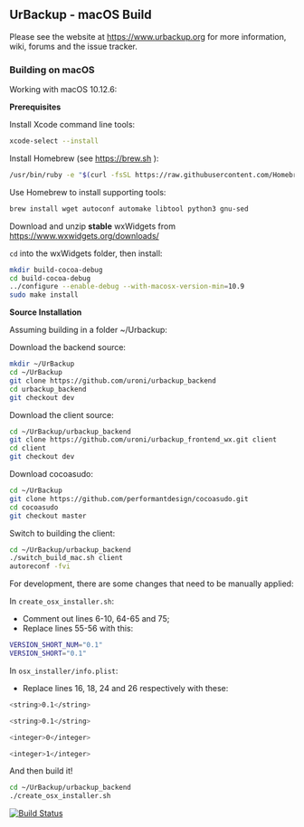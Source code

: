 ## UrBackup - macOS Build

Please see the website at https://www.urbackup.org for more information, wiki, forums and the issue tracker.


### Building on macOS

Working with macOS 10.12.6:

**Prerequisites**

Install Xcode command line tools:
```bash
xcode-select --install
```

Install Homebrew (see https://brew.sh ):
```bash
/usr/bin/ruby -e "$(curl -fsSL https://raw.githubusercontent.com/Homebrew/install/master/install)"
```

Use Homebrew to install supporting tools:
```bash
brew install wget autoconf automake libtool python3 gnu-sed
```

Download and unzip **stable** wxWidgets from https://www.wxwidgets.org/downloads/

`cd` into the wxWidgets folder, then install:
```bash
mkdir build-cocoa-debug
cd build-cocoa-debug
../configure --enable-debug --with-macosx-version-min=10.9
sudo make install
```

**Source Installation**

Assuming building in a folder ~/Urbackup:

Download the backend source:
```bash
mkdir ~/UrBackup
cd ~/UrBackup
git clone https://github.com/uroni/urbackup_backend
cd urbackup_backend
git checkout dev
```

Download the client source:
```bash
cd ~/UrBackup/urbackup_backend
git clone https://github.com/uroni/urbackup_frontend_wx.git client
cd client
git checkout dev
```

Download cocoasudo:
```bash
cd ~/UrBackup
git clone https://github.com/performantdesign/cocoasudo.git
cd cocoasudo
git checkout master
```

Switch to building the client:
```bash
cd ~/UrBackup/urbackup_backend
./switch_build_mac.sh client
autoreconf -fvi
```

For development, there are some changes that need to be manually applied:

In `create_osx_installer.sh`:
- Comment out lines 6-10, 64-65 and 75;
- Replace lines 55-56 with this:
```bash
VERSION_SHORT_NUM="0.1"
VERSION_SHORT="0.1"
```
In `osx_installer/info.plist`:
- Replace lines 16, 18, 24 and 26 respectively with these:
```bash
<string>0.1</string>

<string>0.1</string>

<integer>0</integer>

<integer>1</integer>
```



And then build it!
```bash
cd ~/UrBackup/urbackup_backend
./create_osx_installer.sh
```


[![Build Status](https://travis-ci.org/uroni/urbackup_backend.svg?branch=dev)](https://travis-ci.org/uroni/urbackup_backend)
